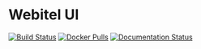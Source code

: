 # Webitel UI

[![Build Status](https://travis-ci.org/webitel/web-client.svg?branch=master)](https://travis-ci.org/webitel/web-client) [![Docker Pulls](https://img.shields.io/docker/pulls/webitel/nginx.svg?maxAge=2592000)](https://hub.docker.com/r/webitel/nginx) [![Documentation Status](https://readthedocs.org/projects/webitel/badge/?version=latest)](http://api.webitel.com/en/latest/?badge=latest)
